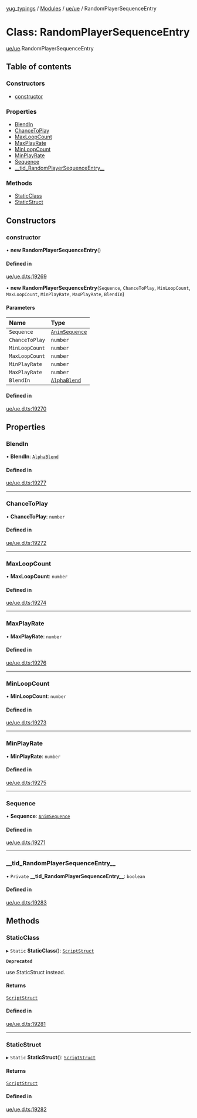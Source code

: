 [yug_typings](../README.md) / [Modules](../modules.md) / [ue/ue](../modules/ue_ue.md) / RandomPlayerSequenceEntry

# Class: RandomPlayerSequenceEntry

[ue/ue](../modules/ue_ue.md).RandomPlayerSequenceEntry

## Table of contents

### Constructors

- [constructor](ue_ue.RandomPlayerSequenceEntry.md#constructor)

### Properties

- [BlendIn](ue_ue.RandomPlayerSequenceEntry.md#blendin)
- [ChanceToPlay](ue_ue.RandomPlayerSequenceEntry.md#chancetoplay)
- [MaxLoopCount](ue_ue.RandomPlayerSequenceEntry.md#maxloopcount)
- [MaxPlayRate](ue_ue.RandomPlayerSequenceEntry.md#maxplayrate)
- [MinLoopCount](ue_ue.RandomPlayerSequenceEntry.md#minloopcount)
- [MinPlayRate](ue_ue.RandomPlayerSequenceEntry.md#minplayrate)
- [Sequence](ue_ue.RandomPlayerSequenceEntry.md#sequence)
- [\_\_tid\_RandomPlayerSequenceEntry\_\_](ue_ue.RandomPlayerSequenceEntry.md#__tid_randomplayersequenceentry__)

### Methods

- [StaticClass](ue_ue.RandomPlayerSequenceEntry.md#staticclass)
- [StaticStruct](ue_ue.RandomPlayerSequenceEntry.md#staticstruct)

## Constructors

### constructor

• **new RandomPlayerSequenceEntry**()

#### Defined in

[ue/ue.d.ts:19269](https://github.com/YugMetaverse/yug_typings/blob/25cad34/ue/ue.d.ts#L19269)

• **new RandomPlayerSequenceEntry**(`Sequence`, `ChanceToPlay`, `MinLoopCount`, `MaxLoopCount`, `MinPlayRate`, `MaxPlayRate`, `BlendIn`)

#### Parameters

| Name | Type |
| :------ | :------ |
| `Sequence` | [`AnimSequence`](ue_ue.AnimSequence.md) |
| `ChanceToPlay` | `number` |
| `MinLoopCount` | `number` |
| `MaxLoopCount` | `number` |
| `MinPlayRate` | `number` |
| `MaxPlayRate` | `number` |
| `BlendIn` | [`AlphaBlend`](ue_ue.AlphaBlend.md) |

#### Defined in

[ue/ue.d.ts:19270](https://github.com/YugMetaverse/yug_typings/blob/25cad34/ue/ue.d.ts#L19270)

## Properties

### BlendIn

• **BlendIn**: [`AlphaBlend`](ue_ue.AlphaBlend.md)

#### Defined in

[ue/ue.d.ts:19277](https://github.com/YugMetaverse/yug_typings/blob/25cad34/ue/ue.d.ts#L19277)

___

### ChanceToPlay

• **ChanceToPlay**: `number`

#### Defined in

[ue/ue.d.ts:19272](https://github.com/YugMetaverse/yug_typings/blob/25cad34/ue/ue.d.ts#L19272)

___

### MaxLoopCount

• **MaxLoopCount**: `number`

#### Defined in

[ue/ue.d.ts:19274](https://github.com/YugMetaverse/yug_typings/blob/25cad34/ue/ue.d.ts#L19274)

___

### MaxPlayRate

• **MaxPlayRate**: `number`

#### Defined in

[ue/ue.d.ts:19276](https://github.com/YugMetaverse/yug_typings/blob/25cad34/ue/ue.d.ts#L19276)

___

### MinLoopCount

• **MinLoopCount**: `number`

#### Defined in

[ue/ue.d.ts:19273](https://github.com/YugMetaverse/yug_typings/blob/25cad34/ue/ue.d.ts#L19273)

___

### MinPlayRate

• **MinPlayRate**: `number`

#### Defined in

[ue/ue.d.ts:19275](https://github.com/YugMetaverse/yug_typings/blob/25cad34/ue/ue.d.ts#L19275)

___

### Sequence

• **Sequence**: [`AnimSequence`](ue_ue.AnimSequence.md)

#### Defined in

[ue/ue.d.ts:19271](https://github.com/YugMetaverse/yug_typings/blob/25cad34/ue/ue.d.ts#L19271)

___

### \_\_tid\_RandomPlayerSequenceEntry\_\_

• `Private` **\_\_tid\_RandomPlayerSequenceEntry\_\_**: `boolean`

#### Defined in

[ue/ue.d.ts:19283](https://github.com/YugMetaverse/yug_typings/blob/25cad34/ue/ue.d.ts#L19283)

## Methods

### StaticClass

▸ `Static` **StaticClass**(): [`ScriptStruct`](ue_ue.ScriptStruct.md)

**`Deprecated`**

use StaticStruct instead.

#### Returns

[`ScriptStruct`](ue_ue.ScriptStruct.md)

#### Defined in

[ue/ue.d.ts:19281](https://github.com/YugMetaverse/yug_typings/blob/25cad34/ue/ue.d.ts#L19281)

___

### StaticStruct

▸ `Static` **StaticStruct**(): [`ScriptStruct`](ue_ue.ScriptStruct.md)

#### Returns

[`ScriptStruct`](ue_ue.ScriptStruct.md)

#### Defined in

[ue/ue.d.ts:19282](https://github.com/YugMetaverse/yug_typings/blob/25cad34/ue/ue.d.ts#L19282)
